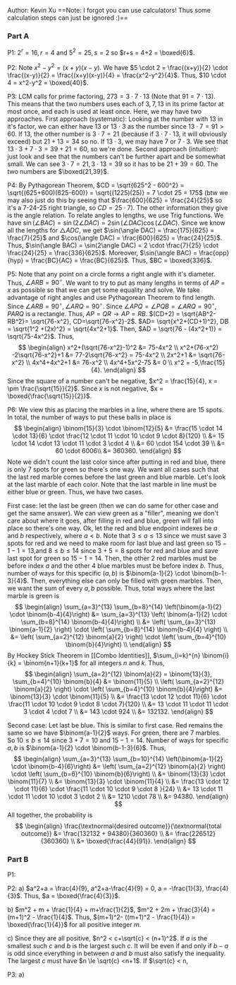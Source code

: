Author: Kevin Xu
==Note: I forgot you can use calculators! Thus some calculation steps can just be ignored :)==
### Part A

P1: $2^r = 16, r = 4$ and $5^2 = 25, s = 2$ so $r+s = 4+2 = \boxed{6}$.

P2: Note $x^2-y^2 = (x+y)(x-y)$. We have $5 \cdot 2 = \frac{(x+y)}{2} \cdot \frac{(x-y)}{2} = \frac{(x+y)(x-y)}{4} = \frac{x^2-y^2}{4}$. Thus, $10 \cdot 4 = x^2-y^2 = \boxed{40}$.

P3: LCM calls for prime factoring, $273 = 3 \cdot 7 \cdot 13$ (Note that $91 = 7 \cdot 13$). This means that the two numbers uses each of $3,7,13$ in its prime factor at most once, and each is used at least once. 
Here, we may have two approaches.
First approach (systematic): Looking at the number with $13$ in it's factor, we can either have $13$ or $13 \cdot 3$ as the number since $13 \cdot 7 = 91 > 60$. If $13$, the other number is $3 \cdot 7 = 21$ (because if $3 \cdot 7 \cdot 13$, it will obviously exceed) but $21 +13 = 34$ so no. If $13 \cdot 3$, we may have $7$ or $7 \cdot 3$. We see that $13 \cdot 3 + 7 \cdot 3 = 39 + 21 = 60$, so we're done.
Second approach (intuition): just look and see that the numbers can't be further apart and be somewhat small. We can see $3 \cdot 7 = 21, 3 \cdot 13 = 39$ so it has to be $21 + 39 = 60$.
The two numbers are $\boxed{21,39}$.

P4: By Pythagorean Theorem, $CD = \sqrt{625^2 - 600^2} = \sqrt{(625+600)(625-600)} = \sqrt{(1225)(25)} = 7 \cdot 25 = 175$ (btw we may also just do this by seeing that $\frac{600}{625} = \frac{24}{25}$ so it's a 7-24-25 right triangle, so $CD = 25 \cdot 7$).
The other information they give is the angle relation. To relate angles to lengths, we use Trig functions. We have $\sin(\angle BAC) = \sin(2 \angle DAC) = 2\sin(\angle DAC)\cos(\angle DAC)$. Since we know all the lengths for $\triangle ADC$, we get $\sin(\angle DAC) = \frac{175}{625} = \frac{7}{25}$ and $\cos(\angle DAC) = \frac{600}{625} = \frac{24}{25}$. Thus, $\sin(\angle BAC) = \sin(2\angle DAC) = 2 \cdot \frac{7}{25} \cdot \frac{24}{25} = \frac{336}{625}$. Moreover, $\sin(\angle BAC) = \frac{opp}{hyp} = \frac{BC}{AC} = \frac{BC}{625}$. Thus, $BC = \boxed{336}$.

P5: Note that any point on a circle forms a right angle  with it's diameter. Thus, $\angle ARB = 90^{\circ}$. We want to try to put as many lengths in terms of $AP = x$ as possible so that we can get some equality and solve. We take advantage of right angles and use Pythagorean Theorem to find length. Since $\angle ARB = 90^{\circ}, \angle ARQ = 90^{\circ}$. Since $\angle APQ = \angle PQB = \angle ARQ = 90^{\circ}$, $PARQ$ is a rectangle. Thus, $AP = QR \rightarrow AP = RB$. $(CD+2) = \sqrt{AB^2-RB^2}= \sqrt{76-x^2}, CD=\sqrt{76-x^2}-2$.  $AD= \sqrt{x^2+(CD+1)^2}, DB = \sqrt{1^2 +(2x)^2} = \sqrt{4x^2+1}$.  Then, $AD = \sqrt{76 - (4x^2+1)} = \sqrt{75-4x^2}$. Thus, 
$$
\begin{align}
x^2+(\sqrt{76-x^2}-1)^2 &= 75-4x^2 \\
x^2+(76-x^2) -2\sqrt{76-x^2}+1 &= 77-2\sqrt{76-x^2} = 75-4x^2 \\
2x^2+1 &= \sqrt{76-x^2} \\
4x^4+4x^2+1 &= 76-x^2 \\
4x^4+5x^2-75 &= 0 \\
x^2 = -5,\frac{15}{4}.
\end{align}
$$
Since the square of a number can't be negative, $x^2 = \frac{15}{4}, x = \pm \frac{\sqrt{15}}{2}$. 
Since $x$ is not negative, $x = \boxed{\frac{\sqrt{15}}{2}}$.

P6: We view this as placing the marbles in a line, where there are 15 spots. In total, the number of ways to put these balls in place is 
$$
\begin{align}
\binom{15}{3} \cdot \binom{12}{5} &= \frac{15 \cdot 14 \cdot 13}{6} \cdot \frac{12 \cdot 11 \cdot 10 \cdot 9 \cdot 8}{120} \\
&= 15 \cdot 14 \cdot 13 \cdot 11 \cdot 3 \cdot 4 \\
&= 60 \cdot 154 \cdot 39 \\
&= 60 \cdot 6006\\
&= 360360.
\end{align}
$$Note we didn't count the last color since after putting in red and blue, there is only 7 spots for green so there's one way. 
We want all cases such that the last red marble comes before the last green and blue marble. Let's look at the last marble of each color. Note that the last marble in line must be either blue or green. Thus, we have two cases.

First case: let the last be green (then we can do same for other case and get the same answer). We can view green as a "filler", meaning we don't care about where it goes, after filling in red and blue, green will fall into place so there's one way. Ok, let the red and blue endpoint indexes be $a$ and $b$ respectively, where $a<b$. Note that $3 \le a \le 13$ since we must save $3$ spots for red and we need to make room for last blue and last green so $15-1-1= 13$,and $8 \le b \le 14$ since $3+5=8$ spots for red and blue and save last spot for green so $15-1 = 14$. Then, the other $2$ red marbles must be before index $a$ and the other $4$ blue marbles must be before index $b$. Thus, number of ways for this specific $(a,b)$ is $\binom{a-1}{2} \cdot \binom{b-1-3}{4}$. Then, everything else can only be filled with green marbles. Then, we want the sum of every $a,b$ possible. Thus, total ways where the last marble is green is
$$
\begin{align}
\sum_{a=3}^{13} \sum_{b=8}^{14} \left(\binom{a-1}{2} \cdot \binom{b-4}{4}\right) &= \sum_{a=3}^{13} \left( \binom{a-1}{2} \cdot \sum_{b=8}^{14}  \binom{b-4}{4}\right) \\
&= \left( \sum_{a=3}^{13}  \binom{a-1}{2} \right) \cdot \left( \sum_{b=8}^{14}  \binom{b-4}{4} \right) \\
&= \left( \sum_{a=2}^{12}  \binom{a}{2} \right) \cdot \left( \sum_{b=4}^{10}  \binom{b}{4}\right) \\
\end{align}
$$
By Hockey Stick Theorem in [[Combo Identities]], $\sum_{i=k}^{n} \binom{i}{k} = \binom{n+1}{k+1}$ for all integers $n$ and $k$. Thus, 
$$
\begin{align}
\sum_{a=2}^{12} \binom{a}{2} = \binom{13}{3}, \sum_{b=4}^{10}  \binom{b}{4} &= \binom{11}{5} \\
\left( \sum_{a=2}^{12}  \binom{a}{2} \right) \cdot \left( \sum_{b=4}^{10}  \binom{b}{4}\right) &= \binom{13}{3} \cdot \binom{11}{5} \\ 
&= \frac{13 \cdot 12 \cdot 11}{6} \cdot \frac{11 \cdot 10 \cdot 9 \cdot 8 \cdot 7}{120} \\
&= 13 \cdot 11 \cdot 11 \cdot 3 \cdot 4 \cdot 7 \\ 
&= 143 \cdot 924 \\
&= 132132.
\end{align}
$$

Second case: Let last be blue. This is similar to first case. Red remains the same so we have $\binom{a-1}{2}$ ways. For green, there are 7 marbles. So $10 \le b \le 14$ since $3+7 = 10$ and $15-1 = 14$. Number of ways for specific $a,b$ is $\binom{a-1}{2} \cdot \binom{b-1-3}{6}$. Thus, 
$$
\begin{align}
\sum_{a=3}^{13} \sum_{b=10}^{14} \left(\binom{a-1}{2} \cdot \binom{b-4}{6}\right) &= \left( \sum_{a=2}^{12}  \binom{a}{2} \right) \cdot \left( \sum_{b=6}^{10}  \binom{b}{6}\right) \\
&= \binom{13}{3} \cdot \binom{11}{7} \\
&= \binom{13}{3} \cdot \binom{11}{4} \\
&= \frac{13 \cdot 12 \cdot 11}{6} \cdot \frac{11 \cdot 10 \cdot 9 \cdot 8 }{24} \\
&= 13 \cdot 11 \cdot 11 \cdot 10 \cdot 3 \cdot 2 \\ 
&= 1210 \cdot 78 \\
&= 94380.
\end{align}
$$
All together, the probability is 
$$
\begin{align}
\frac{\textnormal{desired outcome}}{\textnormal{total outcome}} &= \frac{132132 + 94380}{360360} \\
&= \frac{226512}{360360} \\
&= \boxed{\frac{44}{91}}.
\end{align}
$$



### Part B

P1: 

P2: 
a) $a^2+a = \frac{4}{9}, a^2+a-\frac{4}{9} = 0, a = -\frac{1}{3}, \frac{4}{3}$. Thus, $a = \boxed{\frac{4}{3}}$.

b) $m^2 + m + \frac{1}{4} + m+\frac{1}{2}$, $m^2 + 2m + \frac{3}{4} = (m+1)^2 - \frac{1}{4}$. Thus, $(m+1)^2- ((m+1)^2 - \frac{1}{4}) = \boxed{\frac{1}{4}}$ for all positive integer $m$.

c) Since they are all positive, $n^2 < c+\sqrt{c} < (n+1)^2$. If $a$ is the smallest such $c$ and $b$ is the largest such $c$. It will be even if and only if $b-a$ is odd since everything in between $a$ and $b$ must also satisfy the inequality. The largest $c$ must have $n \le \sqrt{c} <n+1$. If $\sqrt{c} < n,  

P3: 
a) 
